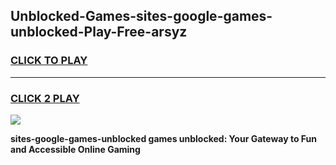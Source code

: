 
## Unblocked-Games-sites-google-games-unblocked-Play-Free-arsyz
<h3>
<a href="https://premium76.site?title=sites-google-games-unblocked&ref=18A1">CLICK TO PLAY</a></h3>
<hr>

<h3>
<a href="https://premium76.site?title=sites-google-games-unblocked&ref=18A1">CLICK 2 PLAY</a>
  
</h3>

<a href="https://premium76.site?title=sites-google-games-unblocked&ref=18A1"><img src="https://clearcache.store/games.png"></a>


**sites-google-games-unblocked games unblocked: Your Gateway to Fun and Accessible Online Gaming**
